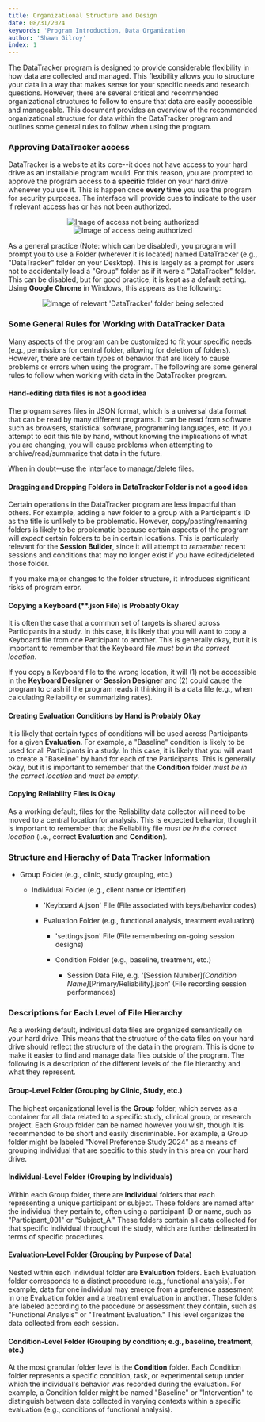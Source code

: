 ```yaml
---
title: Organizational Structure and Design
date: 08/31/2024
keywords: 'Program Introduction, Data Organization'
author: 'Shawn Gilroy'
index: 1
---
```


The DataTracker program is designed to provide considerable flexibility in how data are collected and managed. This flexibility allows you to structure your data in a way that makes sense for your specific needs and research questions. However, there are several critical and recommended organizational structures to follow to ensure that data are easily accessible and manageable. This document provides an overview of the recommended organizational structure for data within the DataTracker program and outlines some general rules to follow when using the program.

### Approving DataTracker access

DataTracker is a website at its core--it does not have access to your hard drive as an installable program would. For this reason, you are prompted to approve the program access to **a specific** folder on your hard drive whenever you use it. This is happen once **every time** you use the program for security purposes. The interface will provide cues to indicate to the user if relevant access has or has not been authorized.

<div align="center" width="100%">
    <img src="/docs/access_not_authorized.png" alt="Image of access not being authorized"/>
    <img src="/docs/access_authorized.png" alt="Image of access being authorized"/>
</div>

As a general practice (Note: which can be disabled), you program will prompt you to use a Folder (wherever it is located) named DataTracker (e.g., "DataTracker" folder on your Desktop). This is largely as a prompt for users not to accidentally load a "Group" folder as if it were a "DataTracker" folder. This can be disabled, but for good practice, it is kept as a default setting. Using **Google Chrome** in Windows, this appears as the following:

<div align="center" width="100%">
    <img src="/docs/approve_folder.png" alt="Image of relevant 'DataTracker' folder being selected"/>
</div>

### Some General Rules for Working with DataTracker Data

Many aspects of the program can be customized to fit your specific needs (e.g., permissions for central folder, allowing for deletion of folders). However, there are certain types of behavior that are likely to cause problems or errors when using the program. The following are some general rules to follow when working with data in the DataTracker program.

#### Hand-editing data files is not a good idea

The program saves files in JSON format, which is a universal data format that can be read by many different programs. It can be read from software such as browsers, statistical software, programming languages, etc. If you attempt to edit this file by hand, without knowing the implications of what you are changing, you will cause problems when attempting to archive/read/summarize that data in the future.

When in doubt--use the interface to manage/delete files.

#### Dragging and Dropping Folders in DataTracker Folder is not a good idea

Certain operations in the DataTracker program are less impactful than others. For example, adding a new folder to a group with a Participant's ID as the title is unlikely to be problematic. However, copy/pasting/renaming folders is likely to be problematic because certain aspects of the program will _expect_ certain folders to be in certain locations. This is particularly relevant for the **Session Builder**, since it will attempt to _remember_ recent sessions and conditions that may no longer exist if you have edited/deleted those folder.

If you make major changes to the folder structure, it introduces significant risks of program error.

#### Copying a Keyboard (\*\*.json File) is Probably Okay

It is often the case that a common set of targets is shared across Participants in a study. In this case, it is likely that you will want to copy a Keyboard file from one Participant to another. This is generally okay, but it is important to remember that the Keyboard file _must be in the correct location_.

If you copy a Keyboard file to the wrong location, it will (1) not be accessible in the **Keyboard Designer** or **Session Designer** and (2) could cause the program to crash if the program reads it thinking it is a data file (e.g., when calculating Reliability or summarizing rates).

#### Creating Evaluation Conditions by Hand is Probably Okay

It is likely that certain types of conditions will be used across Participants for a given **Evaluation**. For example, a "Baseline" condition is likely to be used for all Participants in a study. In this case, it is likely that you will want to create a "Baseline" by hand for each of the Participants. This is generally okay, but it is important to remember that the **Condition** folder _must be in the correct location_ and _must be empty_.

#### Copying Reliability Files is Okay

As a working default, files for the Reliability data collector will need to be moved to a central location for analysis. This is expected behavior, though it is important to remember that the Reliability file _must be in the correct location_ (i.e., correct **Evaluation** and **Condition**).

### Structure and Hierachy of Data Tracker Information

- Group Folder (e.g., clinic, study grouping, etc.)

  - Individual Folder (e.g., client name or identifier)

    - 'Keyboard A.json' File (File associated with keys/behavior codes)

    - Evaluation Folder (e.g., functional analysis, treatment evaluation)

      - 'settings.json' File (File remembering on-going session designs)

      - Condition Folder (e.g., baseline, treatment, etc.)

        - Session Data File, e.g. '[Session Number]_[Condition Name]_[Primary/Reliability].json' (File recording session performances)

### Descriptions for Each Level of File Hierarchy

As a working default, individual data files are organized semantically on your hard drive. This means that the structure of the data files on your hard drive should reflect the structure of the data in the program. This is done to make it easier to find and manage data files outside of the program. The following is a description of the different levels of the file hierarchy and what they represent.

#### Group-Level Folder (Grouping by Clinic, Study, etc.)

The highest organizational level is the **Group** folder, which serves as a container for all data related to a specific study, clinical group, or research project. Each Group folder can be named however you wish, though it is recommended to be short and easily discriminable. For example, a Group folder might be labeled "Novel Preference Study 2024" as a means of grouping individual that are specific to this study in this area on your hard drive.

#### Individual-Level Folder (Grouping by Individuals)

Within each Group folder, there are **Individual** folders that each representing a unique participant or subject. These folders are named after the individual they pertain to, often using a participant ID or name, such as "Participant_001" or "Subject_A." These folders contain all data collected for that specific individual throughout the study, which are further delineated in terms of specific procedures.

#### Evaluation-Level Folder (Grouping by Purpose of Data)

Nested within each Individual folder are **Evaluation** folders. Each Evaluation folder corresponds to a distinct procedure (e.g., functional analysis). For example, data for one individual may emerge from a preference assesment in one Evaluation folder and a treatment evaluation in another. These folders are labeled according to the procedure or assessment they contain, such as "Functional Analysis" or "Treatment Evaluation." This level organizes the data collected from each session.

#### Condition-Level Folder (Grouping by condition; e.g., baseline, treatment, etc.)

At the most granular folder level is the **Condition** folder. Each Condition folder represents a specific condition, task, or experimental setup under which the individual's behavior was recorded during the evaluation. For example, a Condition folder might be named "Baseline" or "Intervention" to distinguish between data collected in varying contexts within a specific evaluation (e.g., conditions of functional analysis).
